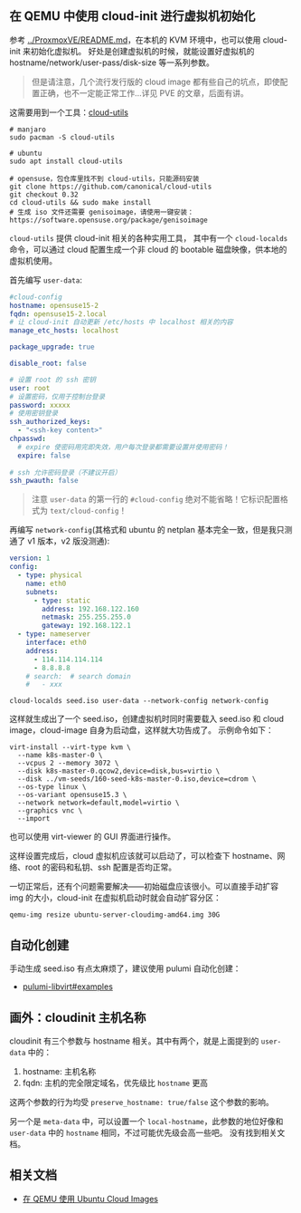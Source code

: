 在 QEMU 中使用 cloud-init 进行虚拟机初始化
---

参考 [../ProxmoxVE/README.md](../ProxmoxVE/README.md)，在本机的 KVM 环境中，也可以使用 cloud-init 来初始化虚拟机。
好处是创建虚拟机的时候，就能设置好虚拟机的 hostname/network/user-pass/disk-size 等一系列参数。

>但是请注意，几个流行发行版的 cloud image 都有些自己的坑点，即使配置正确，也不一定能正常工作...详见 PVE 的文章，后面有讲。

这需要用到一个工具：[cloud-utils](https://github.com/canonical/cloud-utils)

```shell
# manjaro
sudo pacman -S cloud-utils

# ubuntu
sudo apt install cloud-utils

# opensuse，包仓库里找不到 cloud-utils，只能源码安装
git clone https://github.com/canonical/cloud-utils
git checkout 0.32
cd cloud-utils && sudo make install
# 生成 iso 文件还需要 genisoimage，请使用一键安装：https://software.opensuse.org/package/genisoimage
```

`cloud-utils` 提供 cloud-init 相关的各种实用工具，
其中有一个 `cloud-localds` 命令，可以通过 cloud 配置生成一个非 cloud 的 bootable 磁盘映像，供本地的虚拟机使用。

首先编写 `user-data`:


```yaml
#cloud-config
hostname: opensuse15-2
fqdn: opensuse15-2.local  
# 让 cloud-init 自动更新 /etc/hosts 中 localhost 相关的内容
manage_etc_hosts: localhost

package_upgrade: true

disable_root: false

# 设置 root 的 ssh 密钥
user: root
# 设置密码，仅用于控制台登录
password: xxxxx
# 使用密钥登录
ssh_authorized_keys:
  - "<ssh-key content>"
chpasswd:
  # expire 使密码用完即失效，用户每次登录都需要设置并使用密码！
  expire: false
  
# ssh 允许密码登录（不建议开启）
ssh_pwauth: false
```

>注意 `user-data` 的第一行的 `#cloud-config` 绝对不能省略！它标识配置格式为 `text/cloud-config`！

再编写 `network-config`(其格式和 ubuntu 的 netplan 基本完全一致，但是我只测通了 v1 版本，v2 版没测通):

```yaml
version: 1
config:
  - type: physical
    name: eth0
    subnets:
      - type: static
        address: 192.168.122.160
        netmask: 255.255.255.0
        gateway: 192.168.122.1
  - type: nameserver
    interface: eth0
    address:
      - 114.114.114.114
      - 8.8.8.8
    # search:  # search domain
    #   - xxx
```

```shell
cloud-localds seed.iso user-data --network-config network-config
```

这样就生成出了一个 seed.iso，创建虚拟机时同时需要载入 seed.iso 和 cloud image，cloud-image 自身为启动盘，这样就大功告成了。
示例命令如下：

```shell
virt-install --virt-type kvm \
  --name k8s-master-0 \
  --vcpus 2 --memory 3072 \
  --disk k8s-master-0.qcow2,device=disk,bus=virtio \
  --disk ../vm-seeds/160-seed-k8s-master-0.iso,device=cdrom \
  --os-type linux \
  --os-variant opensuse15.3 \
  --network network=default,model=virtio \
  --graphics vnc \
  --import
```

也可以使用 virt-viewer 的 GUI 界面进行操作。

这样设置完成后，cloud 虚拟机应该就可以启动了，可以检查下 hostname、网络、root 的密码和私钥、ssh 配置是否均正常。

一切正常后，还有个问题需要解决——初始磁盘应该很小。可以直接手动扩容 img 的大小，cloud-init 在虚拟机启动时就会自动扩容分区：

```shell
qemu-img resize ubuntu-server-cloudimg-amd64.img 30G
```


## 自动化创建

手动生成 seed.iso 有点太麻烦了，建议使用 pulumi 自动化创建：

- [pulumi-libvirt#examples](https://github.com/ryan4yin/pulumi-libvirt#examples)

## 画外：cloudinit 主机名称

cloudinit 有三个参数与 hostname 相关。其中有两个，就是上面提到的 `user-data` 中的：
1. hostname: 主机名称
2. fqdn: 主机的完全限定域名，优先级比 `hostname` 更高

这两个参数的行为均受 `preserve_hostname: true/false` 这个参数的影响。

另一个是 `meta-data` 中，可以设置一个 `local-hostname`，此参数的地位好像和 `user-data` 中的 `hostname` 相同，不过可能优先级会高一些吧。
没有找到相关文档。

## 相关文档

- [在 QEMU 使用 Ubuntu Cloud Images](https://vrabe.tw/blog/use-ubuntu-cloud-images-with-qemu/)


